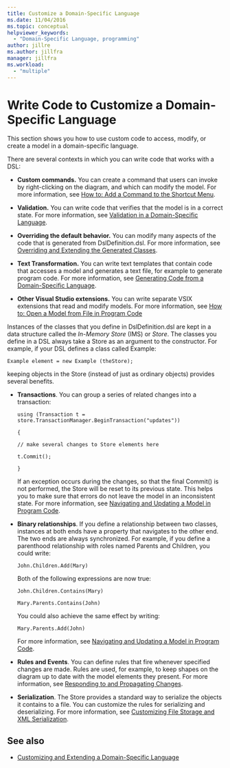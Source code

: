 ```yaml
---
title: Customize a Domain-Specific Language
ms.date: 11/04/2016
ms.topic: conceptual
helpviewer_keywords:
  - "Domain-Specific Language, programming"
author: jillre
ms.author: jillfra
manager: jillfra
ms.workload:
  - "multiple"
---
```

# Write Code to Customize a Domain-Specific Language

This section shows you how to use custom code to access, modify, or create a model in a domain-specific language.

There are several contexts in which you can write code that works with a DSL:

- **Custom commands.** You can create a command that users can invoke by right-clicking on the diagram, and which can modify the model. For more information, see [How to: Add a Command to the Shortcut Menu](../modeling/how-to-add-a-command-to-the-shortcut-menu.md).

- **Validation.** You can write code that verifies that the model is in a correct state. For more information, see [Validation in a Domain-Specific Language](../modeling/validation-in-a-domain-specific-language.md).

- **Overriding the default behavior.** You can modify many aspects of the code that is generated from DslDefinition.dsl. For more information, see [Overriding and Extending the Generated Classes](../modeling/overriding-and-extending-the-generated-classes.md).

- **Text Transformation.** You can write text templates that contain code that accesses a model and generates a text file, for example to generate program code. For more information, see [Generating Code from a Domain-Specific Language](../modeling/generating-code-from-a-domain-specific-language.md).

- **Other Visual Studio extensions.** You can write separate VSIX extensions that read and modify models. For more information, see [How to: Open a Model from File in Program Code](../modeling/how-to-open-a-model-from-file-in-program-code.md)

Instances of the classes that you define in DslDefinition.dsl are kept in a data structure called the *In-Memory Store* (IMS) or *Store*. The classes you define in a DSL always take a Store as an argument to the constructor. For example, if your DSL defines a class called Example:

`Example element = new Example (theStore);`

keeping objects in the Store (instead of just as ordinary objects) provides several benefits.

- **Transactions**. You can group a series of related changes into a transaction:

     `using (Transaction t = store.TransactionManager.BeginTransaction("updates"))`

     `{`

     `// make several changes to Store elements here`

     `t.Commit();`

     `}`

     If an exception occurs during the changes, so that the final Commit() is not performed, the Store will be reset to its previous state. This helps you to make sure that errors do not leave the model in an inconsistent state. For more information, see [Navigating and Updating a Model in Program Code](../modeling/navigating-and-updating-a-model-in-program-code.md).

- **Binary relationships**. If you define a relationship between two classes, instances at both ends have a property that navigates to the other end. The two ends are always synchronized. For example, if you define a parenthood relationship with roles named Parents and Children, you could write:

     `John.Children.Add(Mary)`

     Both of the following expressions are now true:

     `John.Children.Contains(Mary)`

     `Mary.Parents.Contains(John)`

     You could also achieve the same effect by writing:

     `Mary.Parents.Add(John)`

     For more information, see [Navigating and Updating a Model in Program Code](../modeling/navigating-and-updating-a-model-in-program-code.md).

- **Rules and Events**. You can define rules that fire whenever specified changes are made. Rules are used, for example, to keep shapes on the diagram up to date with the model elements they present. For more information, see [Responding to and Propagating Changes](../modeling/responding-to-and-propagating-changes.md).

- **Serialization**. The Store provides a standard way to serialize the objects it contains to a file. You can customize the rules for serializing and deserializing. For more information, see [Customizing File Storage and XML Serialization](../modeling/customizing-file-storage-and-xml-serialization.md).

## See also

- [Customizing and Extending a Domain-Specific Language](../modeling/customizing-and-extending-a-domain-specific-language.md)